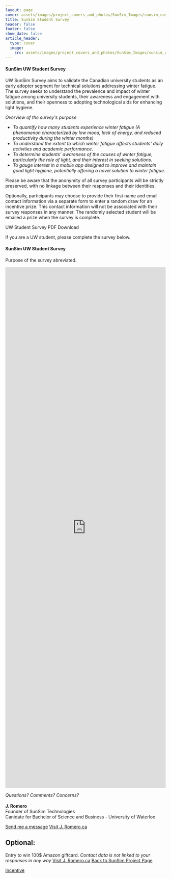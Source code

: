 ```yaml
---
layout: page
cover: assets/images/project_covers_and_photos/SunSim_Images/sunsim_cover_3.png
title: SunSim Student Survey
header: false
footer: false
show_date: false
article_header:
  type: cover
  image:
    src: assets/images/project_covers_and_photos/SunSim_Images/sunsim_cover_3.png
---
```


<style>
  .right-aligned-image {
    float: right; /* Aligns the image to the right */
    margin: 0 0 20px 20px; /* Adds space around the image */
  }
</style>

#### SunSim UW Student Survey
UW SunSim Survey aims to validate the Canadian university students as an early adopter segment for technical solutions addressing winter fatigue. The survey seeks to understand the prevalence and impact of winter fatigue among university students, their awareness and engagement with solutions, and their openness to adopting technological aids for enhancing light hygiene.

*Overview of the survey's purpose*

- *To quantify how many students experience winter fatigue (A phenomenon characterized by low mood, lack of energy, and reduced productivity during the winter months)*
- *To understand the extent to which winter fatigue affects students' daily activities and academic performance.*
- *To determine students' awareness of the causes of winter fatigue, particularly the role of light, and their interest in seeking solutions.*
- *To gauge interest in a mobile app designed to improve and maintain good light hygiene, potentially offering a novel solution to winter fatigue.*

Please be aware that the anonymity of all survey participants will be strictly preserved, with no linkage between their responses and their identities.

Optionally, participants may choose to provide their first name and email contact information via a separate form to enter a random draw for an incentive prize. This contact information will not be associated with their survey responses in any manner. The randomly selected student will be emailed a prize when the survey is complete.

UW Student Survey PDF Download

If you are a UW student, please complete the survey below. 


#### SunSim UW Student Survey
Purpose of the survey abreviated.

<div style="display: flex; justify-content: center;">
  <iframe src="https://docs.google.com/forms/d/e/1FAIpQLSellPVfRRLptTKDMHXqfFt4Blv1gfnz0i8QXs1vsnxMmjCYbg/viewform?embedded=true" width="840" height="1634" frameborder="0" marginheight="0" marginwidth="0">Loading…</iframe>
</div>


*Questions? Comments? Concerns?*
<br><br>
**J. Romero**
<br>
Founder of SunSim Technologies
<br>
Canidate for Bachelor of Science and Business - University of Waterloo

<a class="button button--primary button--rounded button--sm" href="/project_subpages/sunsim/sunsim_student_survey_incentive.html">Send me a message</a>
<a class="button button--primary button--rounded button--sm" href="/index.html">Visit J. Romero.ca</a>

## Optional:
Entry to win 100$ Amazon giftcard.
*Contact data is not linked to your responses in any way*
<a class="button button--primary button--rounded button--sm" href="/index.html">Visit J. Romero.ca</a>
<a class="button button--secondary button--rounded button--sm" href="/collections/_projects/0001-01-01-SunSim.md">Back to SunSim Project Page</a>

<a class="button button--secondary button--rounded button--sm" href="/project_subpages/sunsim/sunsim_student_survey_incentive.md">Incentive</a>